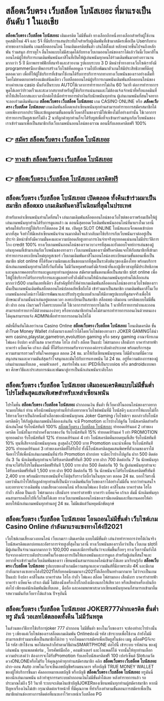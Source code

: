 # สล็อตเว็บตรง เว็บสล็อต โบนัสเยอะ  ที่มาแรงเป็นอันดับ 1 ในเอเชีย

**สล็อตเว็บตรง เว็บสล็อต โบนัสเยอะ** เติมเครดิต ไม่มีขั้นต่ำ  ทางเลือกอีกหนึ่งทางเลือกสำหรับผู้ใช้งานยุคสมัยใหม่ 4จี และ 5จี ที่มีบริการแสนประทับใจสำหรับผู้เดิมพันที่เข้ามาสมัครเพื่อเปิด Userกับทางค่ายของเราเดิมพัน เกมสล็อตออนไลน์ โอนเติมเครดิตขั้นต่ำ เล่นได้ตั้งแต่ หลักหน่วยขึ้นไปจนถึงหลักพัน ร่วมสนุก สำราญใจ ลื่นไหลแบบไม่มีสะดุดได้กับทางเว็บเกมออนไลน์ของเราได้แล้ววันนี้เว็บคาสิโนออนไลน์ผู้ให้บริการเกมเดิมพันพนันคาสิโนที่เปิดให้ผู้เล่นพนันทุกคนได้ร่วมเดิมพันมาอย่างยาวนานมากกว่า 5 ปี มีภาพกราฟฟิกที่สมจริงและสวยงาม รูปแบบระบบ 3 D
มิหนำซ้ำทางทางเว็บไซต์เรายังมี programmerมืออาชีพการสร้างเว็บไซต์ที่คอยดูเล  รวมไปถึงพัฒนาตัวเกมให้มีประสิทธิภาพที่ดีอยู่ตลอดเวลา เพื่อที่ให้ผู้ใช้บริการที่เข้ามาใช้งานได้รับการบริการจากทางทางเว็บพนันของเราอย่างเต็มที่โดยไม่ขาดตกบกพร่องแม้แต่นิดเดียว เว็บสล็อตออนไลน์ผู้บริการเกมพนันเดิมพันสล็อตออนไลน์ของทางค่ายเกม casio นั้นยังเป็นระบบ AUTOใช้เวลาการทำรายการไม่เกิน 60 วินาที ต่อการทำรายการ พูดได้เลยว่าIรวดเร็วและสะดวกสบายสำหรับผู้ใช้บริการแน่นอนและไม่ต้องแจ้งเจ้าหน้าที่หรือแอดมินที่ทำให้เสียโอกาสและเวลาอีกต่อไปเมื่อทำรายการฝากงินกับนักพนันทุกท่าน
ผู้เล่นเกมพนันที่สนใจอยากจะลองร่วมเดิมพันเกม **สล็อตเว็บตรง เว็บสล็อต โบนัสเยอะ** เกม CASINO ONLINE หรือ ***สล็อตเว็บตรง เว็บสล็อต โบนัสเยอะ*** เกมเดิมพันสล็อตเหล่าเซียนพนันทุกท่านสามารถทำรายการสมัครสมาชิกได้เลยเพียงกรอกประวัติและข้อมูลตามขั้นตอนที่เว็บคาสิโนของเรามีให้เพียงไม่กี่อย่างเท่านั้น ใช้เวลาการทำรายการเปิดยูสเซอร์ไม่ถึง 2 นาทีลูกค้าทุกท่านก็จะได้รับยูสเพื่อที่จะเข้ามาร่วมสนุกกับเว็บพนันของเราเข้าร่วมมาเพื่อเป็นสมาชิกกับเว็บเกมพนันออนไลน์ของเราณ ตอนนี้รับเลยเครดิตฟรี 100%

## 👉 [สมัคร สล็อตเว็บตรง เว็บสล็อต โบนัสเยอะ](https://archa888.com/)
## 👉 [ทางเข้า สล็อตเว็บตรง เว็บสล็อต โบนัสเยอะ](https://archa888.com/)
## 👉 [สล็อตเว็บตรง เว็บสล็อต โบนัสเยอะ เครดิตฟรี](https://archa888.com/)

## สล็อตเว็บตรง เว็บสล็อต โบนัสเยอะ เปิดตลอด ทั้งคืนเข้าร่วมมาเป็นสมาชิก สล็อตxo เกมเดิมพันคาสิโนนิยมที่สุดในประเทศ

สำหรับเหล่าเซียนพนันท่านใดที่สนใจ เล่นเกมเดิมพันสล็อตออนไลน์ของเว็บไซต์ของเราพร้อมเปิดให้ผู้เล่นเกมพนันทุกท่านได้รับการดูแลแล้ว ณ ตอนนี้สุดยอดเว็บเดิมพันพนันออนไลน์ที่มาแรงในเวลานี้ พร้อมให้บริการผู้ใช้บริการได้ตลอด 24 ชม. เปิดยูส SLOT ONLINE โบนัสและแจ็กพอตเข้าบ่อยมากที่สุด จึงทำให้มีเหล่าเซียนพนันจำนวนมากติดใจแล้วกลับมาใช้บริการกับเว็บพนันเราต่ออยู่เป็นประจำ มิหนำซ้ำยังมีความมั่นคงและความปลอดภัยสูงทางการเงินจ่ายจริงทุกยอดแน่นอนไม่มีประวัติการโกง credit 100% ทางเว็บเกมพนันออนไลน์ของเราควบวงจรที่สุดและยังตอบโจทย์การเล่นของผู้เล่นทุกคนที่เข้ามาเล่นกับเว็บพนันของทางเรา
เว็บเกมพนันของเรามีฟรีเครดิตแจกให้กับสมาชิกที่เข้ามาทำรายการลงทะเบียนใหม่ทุกยูสเซอร์ เว็บเกมเดิมพันคาสิโนออนไลน์ลงทะเบียนตามขั้นตอนเพื่อเป็นสมาชิก slot online ที่ได้รับความนิยมและชื่นชอบมากที่สุดเป็นระดับต้นๆของเมืองไทย พร้อมบริการนักเล่นเกมพนันทุกท่านได้ทั้งวันทั้งคืน ไม่มีวันหยุดพร้อมยังมีเจ้าหน้าที่และผู้เชี่ยวชาญที่มีประสิทธิภาพและคุณภาพคอยบริการและดูแลทุกท่านอยู่ตลอด สมัครตามขั้นตอนเพื่อเป็นสมาชิก slot online เพื่อให้ผู้ใช้บริการได้รับการบริการและดูแลอย่างทั่วถึงมีตัวเกมให้นักเล่นเกมพนันทุกท่านได้เลือกเล่นมากกว่า500 เกมกันเลยทีเดียว
สิ่งสำคัญที่ทำให้ค่ายเกมเดิมพันสล็อตออนไลน์ของทางเว็บไซต์ของเรานั้นเป็นเกมพนันเดิมพันสล็อตออนไลน์ปลอดภัยเชื่อถือได้ เข้าร่วมมาเป็นสมาชิก  เกมเดิมพันคาสิโนเว็บเกมพนันออนไลน์เราได้มีการพัฒนาและปรับปรุงรูปแบบตัวเกมให้มีภาพรูปแบบที่ดูสมจจริงเพื่อให้ลักษณะตัวเกมนั้นน่าเล่นอยู่ตลอดเวลา ลงทะเบียนเป็นสมาชิก สล็อตxo เติมถอน เครดิตแบบไม่มีขั้นต่ำ ฝาก ถอน เงินรวดเร็วโดยระบบออโต้ ใช้เวลาการทำรายการไม่เกิน 1 นาทีทั้งรายการฝากและถอนสามารถทำรายการได้ด้วยตนเองง่ายๆ หรือหากสมาชิกท่านใดไม่สามารถทำรายการถอนเงินด้วยตนเองได้คุณสามารถแจ้ง ADMINเพื่อทำรายการถอนเงินให้ได้

สมัยนี้ยืนยันได้เลยว่าเกม  Casino Online **สล็อตเว็บตรง เว็บสล็อต โบนัสเยอะ** โอนเติมเครดิต ขั้นต่ำTrue Money Wallet กำลังมาแรงเลยก็ว่าได้โดยเว็บไซต์ของทางเรา JOKER GAMINGได้นำ  wm casino,playstar,gametron,evoluttion gaming หรือ sexy gaming อาณาจักรเกมไพ่แคง  ยิงปลา คาสิโนสด บาคาร่าสด ไฮโล กำถั่ว สล็อต ปั่นแปะ ไพ่สามกอง เสือมังกร บาคาร่าสายฟ้า บาคาร่า แบ็คแจ๊ค เก้าเก ดัมมี่ ที่ได้รับการยอมรับจากจากองค์กรระดับต่างประเทศ พร้อมบริการสุดความสามารถรวดเร็วทันใจคอยดูแล ตลอด 24 ชม. มาให้กับเซียนพนันทุกคน ได้มีตัวเกมที่มีความสนุกสนานและความมันส์สุดเร้าใจสนุกและมันไปกับการแทงพนัน ได้ 24 ชม. อยู่ที่ความต้องการของผู้เล่นผ่านบนแท็บเลต , คอมพิวเตอร์ , สมาร์ทโฟน และ iPEDที่เป็นระบบios หรือ androidแบบพกพา ศึกษาวิธีและประสบการณ์และพัฒนาสู่การเป็นนักเล่นพนันระดับโลก

## สล็อตเว็บตรง เว็บสล็อต โบนัสเยอะ เติมถอนเครดิตแบบไม่มีขั้นต่ำ โปรโมชั่นสุดแสนพิเศษสำหรับเหล่าเซียนพนัน

โปรโมชั่น **สล็อตเว็บตรง เว็บสล็อต โบนัสเยอะ** ฝากถอนเงิน ขั้นต่ำ ที่เว็บคาสิโนออนไลน์ของเราอยากจะมอบให้แก่  ท่าน หรือนักพนันทุกท่านที่กำลังอยากหาเว็บไซต์พนันที่มี โบนัสดีๆ และการให้แบบไม่กั๊ก ให้ทางเว็บเราเป็นอีกหนึ่งตัวเลือกของนักพนันทุกคน Joker Gaming เว็บไซต์เรา ขอกล่าวกับโบนัสเครดิตดีๆ ให้กับผู้เล่นเกมพนันได้ลองเล่นกัน จะมี Promotion อะไรบ้างไปดูกัน
โบนัสเครดิตสำหรับนักเล่นใหม่ รับโบนัสทันที 100% [สล็อตเว็บตรง เว็บสล็อต โบนัสเยอะ](https://archa888.com/) ทำยอดเทิร์นแค่ 2 เท่าของเครดิต
โบนัสในการฝากครั้งแรกของวัน รับโบนัสทันที 15% ทำยอดเทิร์นแค่ 1 เท่า
 PROMOTION ทุกยอดฝาก รับโบนัสทันที 12% ทำยอดเทิร์นแค่ 4 เท่า
โบนัสเครดิตคืนยอดทุนที่เสีย รับโบนัสทันที 10% ทุนที่เสียจากนักพนันทุกคน สูงสุดถึง7,000 บาท
 Promotion แนะนำเพื่อน รับโบนัสทันที 20% ทำยอดเทิร์นแค่ 3 เท่าของเครดิตที่ได้รับไป
ทั้งนี้โบนัสเครดิตสุดแสนพิศษที่ตัวเกมของเราได้จัดหาไว้ให้เพื่อนักเล่นเกมพนันที่น่ารัก  Promotion ฝากบ่อย จะมีอะไรบ้างไปดูกัน
ฝาก 500 ติดต่อกัน 3 วัน นักเดิมพันทุกท่านจะได้รับเครดิตฟรีทันที 300 บาท
ฝาก 700 ติดต่อกัน 7 วัน นักพนันทุกท่านจะได้รับโปรโมชั่นเครดิตฟรีทันที 1,000 บาท
ฝาก 500 ติดต่อกัน 10 วัน ผู้เล่นพนันทุกท่านจะได้รับเครดิตฟรีทันที 1,500 บาท
ฝาก 900 ติดต่อกัน 15 วัน นักพนันจะได้รับโบนัสเครดิตฟรีทันที 2,400 บาท
พร้อมมีการแทงพนันที่จะได้ลุ้นรับรางวัลบิ๊กวินในทุกเวลา ตลอด 24 ชม. บอกไว้ตรงนี้เลยว่าคืนกำไรให้กับลูกค้าทุกท่านที่เป็นนักวางเดิมพันกับเว็บของเราได้อย่างไม่มีอั้น หากว่าท่านสนใจและอยากจะวางเดิมพัน เกมเสี่ยงดวงออนไลน์ หรือเกมไพ่แคง  ยิงปลา คาสิโนสด บาคาร่าสด ไฮโล กำถั่ว สล็อต ปั่นแปะ ไพ่สามกอง เสือมังกร บาคาร่าสายฟ้า บาคาร่า แบ็คแจ๊ค เก้าเก ดัมมี่ นักเดิมพันทุกคนสามารถคลิ๊กไปที่เว็บไซต์ได้เลย ทางเว็บเกมพนันออนไลน์ของเรามีแอดมินและทีมงานคอยให้คำตอบให้นักเล่นเกมพนันทุกท่านอยู่ 24 ชม. ไม่มีแม้แต่วันหยุดนักขัตฤกษ์

## สล็อตเว็บตรง เว็บสล็อต โบนัสเยอะ โอนถอนไม่มีขั้นต่ำ  เว็บไซต์เกม  Casino Online กำลังมาแรงแซงทางโค้งปี2021

เว็บไซต์เกมเสี่ยงดวงออนไลน์ เว็บเกมเรา เติมเครดิต แบบไม่มีขั้นต่ำ เล่นง่ายทำรายการง่ายได้เงินจริง โบนัสเครดิตแตกบ่อยและอัตราการจ่ายสูงที่สุดในเวลานี้ ทางเว็บพนันของเราถือว่าเป็น เว็บเกม slotที่มีผู้เล่นเป็นจำนวนมากมากกว่า 100,000 คนและมีการยืนยันว่าจะเพิ่มขึ้นเรื่อยๆ ทางเว็บเรานั้นยังได้รับจากองค์กรระบดับประเทศในเรื่องของการเปิดให้แทงพนันและการดูแล สำหรับผู้เล่นที่สนใจและอยากที่จะเข้าร่วมกับเว็บเดิมพันของเรา เซียนพนันสามารถแอดไลน์เข้ามาได้เลย
	มาเรียนรู้กับ **สล็อตเว็บตรง เว็บสล็อต โบนัสเยอะ** รูปแบบของตัวเกมมีความสนุกและความมันส์ที่มีภาพระดับ 4K และมีเกมกำลังมาแรงแซงทางโค้งปี2021ให้กับยอดนิยมมาแรง2021ได้เลือกปั่นอย่างมากมาย  ไม่ว่าจะเป็นเกมปั่นแปะ ยิงปลา คาสิโนสด บาคาร่าสด ไฮโล กำถั่ว ไพ่แคง สล็อต ไพ่สามกอง เสือมังกร บาคาร่าสายฟ้า บาคาร่า แบ็คแจ๊ค เก้าเก ดัมมี่ ไม่ต้องนั่งเครื่องไปไกลถึงเมืองนอกให้เสียเวลา หรือเสียค่าเครื่องบินอีกต่อไป เพียงแค่นักเดิมพันมีแท็บเลต , มือถือ และคอมพกพาสะดวกเซียนพนันทุกคนก็สามารถเข้ามาลิ้มรสความมันกับเว็บเราได้แล้วณ ปัจจุบันนี้

## สล็อตเว็บตรง เว็บสล็อต โบนัสเยอะ JOKER777ฝากเครดิต ขั้นต่ำทรู มันนี่ วอเลทได้ตลอดทั้งคืน ไม่มีวันหยุด

ในส่วนของวิธีการใช้บริการjoker 777 ฝากถอน ไม่มีขั้นต่ำ ของในเว็บของเรา จะต้องทำอะไรบ้างนั้น ง่าย ๆ เพียงแค่เว็บไซต์ของเราสล็อตเกมเดิมพัน Onlineต้องมี รหัส เข้าระบบเพื่อใช้งาน ถ้ายังไม่มีสามารถเข้าร่วมมาเพื่อเป็นสมาชิกได้ง่าย ๆ จากโหมดการสมัครเพื่อเปิดยูสในช่อง เมนู สล็อตPGจึงจะได้ รหัส เข้าใช้งาน พอได้มาแล้วก็ทำตามวิธีผ่านSMARTPHONE ต่อไปนี้
เข้าระบบ รหัสผ่าน  ของผู้เล่นพนัน ทุกแพลตฟอร์ม , โทรศัพท์มือถือ , คอมพิวเตอร์ และไอแพดก็ได้
จากนั้นให้ทุกท่านเลือกความประสงค์ว่า ต้องการจะได้รับPromotion รับเลยโบนัสเครดิตฟรี 100 เปอร์เซ็นต์ SlotเกมวัดดวงONLONEหรือไม่รับ
ให้คุณลูกค้าทุกท่านสมัครสมาชิก คลิก **สล็อตเว็บตรง เว็บสล็อต โบนัสเยอะ** ฝาก-ถอน Auto ภาพในเว็บจะขึ้นเลขบัญชีพร้อมธนาคาร หรือบัญชี TRUE MONEY WALLET ของผู้ให้บริการขึ้นมา
คัดลอกหมายเลขบัญชี หรือบัญชี **สล็อตเว็บตรง เว็บสล็อต โบนัสเยอะ** ทรูมันนี่ ของนักเล่นเกมพนัน แล้วทำธุรกรรมระบบฝากถอนเงินไม่มีขั้นต่ำได้เลย
หลังทำรายการแล้ว รอประมาณไม่ถึง 51 วินาที ระบบจะเติมเงินเข้าบัญชีJOKERของเซียนพนันทุกท่านผู้สมัครสมาชิก
หากมีปัญหาเรื่องเงินไม่เข้า กรุณาติดต่อเจ้าหน้าที่ ที่มีคุณภาพ ที่ทำเรื่องทำตามขั้นตอนการสมัครเพื่อเป็นสมาชิกผ่านช่องทางการติดต่อที่แนบเอาไว้ทางหน้าเว็บสล็อต PG


